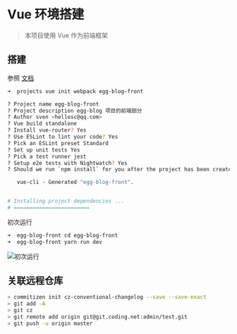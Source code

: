 # Vue 环境搭建
> 本项目使用 Vue 作为前端框架

## 搭建
参照 [文档](https://cn.vuejs.org/v2/guide/installation.html#命令行工具-CLI)

```bash
➜  projects vue init webpack egg-blog-front

? Project name egg-blog-front
? Project description egg-blog 项目的前端部分
? Author sven <hellosc@qq.com>
? Vue build standalone
? Install vue-router? Yes
? Use ESLint to lint your code? Yes
? Pick an ESLint preset Standard
? Set up unit tests Yes
? Pick a test runner jest
? Setup e2e tests with Nightwatch? Yes
? Should we run `npm install` for you after the project has been created? (recommended) yarn

   vue-cli · Generated "egg-blog-front".


# Installing project dependencies ...
# ========================

```

初次运行
```bash
➜  egg-blog-front cd egg-blog-front
➜  egg-blog-front yarn run dev
```

![初次运行](https://coding.net/u/sublimeCT/p/egg-blog/git/blob/master/docs/2/images/first_run.png)

## 关联远程仓库
```bash
> commitizen init cz-conventional-changelog --save --save-exact
> git add -A
> git cz
> git remote add origin git@git.coding.net:admin/test.git
> git push -u origin master
```